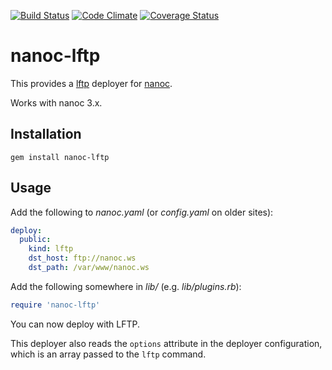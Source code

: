 [![Build Status](https://travis-ci.org/nanoc/nanoc-lftp.png)](https://travis-ci.org/nanoc/nanoc-lftp)
[![Code Climate](https://codeclimate.com/github/nanoc/nanoc-lftp.png)](https://codeclimate.com/github/nanoc/nanoc-lftp)
[![Coverage Status](https://coveralls.io/repos/nanoc/nanoc-lftp/badge.png?branch=master)](https://coveralls.io/r/nanoc/nanoc-lftp)

# nanoc-lftp

This provides a [lftp](http://lftp.yar.ru/) deployer for [nanoc](http://nanoc.ws).

Works with nanoc 3.x.

## Installation

`gem install nanoc-lftp`

## Usage

Add the following to _nanoc.yaml_ (or _config.yaml_ on older sites):

```yaml
deploy:
  public:
    kind: lftp
    dst_host: ftp://nanoc.ws
    dst_path: /var/www/nanoc.ws
```

Add the following somewhere in _lib/_ (e.g. _lib/plugins.rb_):

```ruby
require 'nanoc-lftp'
```

You can now deploy with LFTP.

This deployer also reads the `options` attribute in the deployer configuration, which is an array passed to the `lftp` command.
